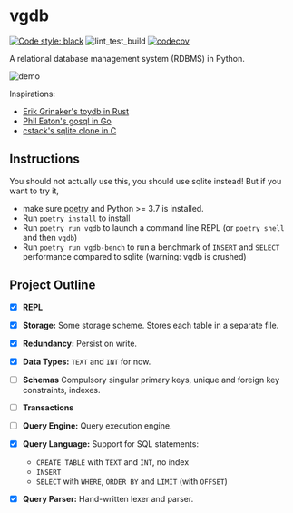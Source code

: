 # vgdb

[![Code style: black](https://img.shields.io/badge/code%20style-black-000000.svg)](https://github.com/psf/black)
![lint_test_build](https://github.com/vegarsti/vgdb/workflows/lint_test_build/badge.svg)
[![codecov](https://codecov.io/gh/vegarsti/vgdb/branch/master/graph/badge.svg)](https://codecov.io/gh/vegarsti/vgdb)

A relational database management system (RDBMS) in Python.

![demo](https://user-images.githubusercontent.com/5699893/83227329-3549b780-a184-11ea-819a-afa4c61d5cb2.gif)

Inspirations:
- [Erik Grinaker's toydb in Rust](https://github.com/erikgrinaker/toydb)
- [Phil Eaton's gosql in Go](https://notes.eatonphil.com/database-basics.html)
- [cstack's sqlite clone in C](https://cstack.github.io/db_tutorial/)

## Instructions
You should not actually use this, you should use sqlite instead! But if you want to try it,

- make sure [poetry](https://github.com/python-poetry/poetry) and Python >= 3.7 is installed.
- Run `poetry install` to install
- Run `poetry run vgdb` to launch a command line REPL (or `poetry shell` and then `vgdb`)
- Run `poetry run vgdb-bench` to run a benchmark of `INSERT` and `SELECT` performance compared to sqlite (warning: vgdb is crushed)


## Project Outline

- [x] **REPL** 

- [x] **Storage:** Some storage scheme. Stores each table in a separate file.

- [x] **Redundancy:** Persist on write.

- [x] **Data Types:** `TEXT` and `INT` for now.

- [ ] **Schemas** Compulsory singular primary keys, unique and foreign key constraints, indexes.

- [ ] **Transactions**

- [ ] **Query Engine:** Query execution engine.

- [x] **Query Language:** Support for SQL statements: 
    - `CREATE TABLE` with `TEXT` and `INT`, no index
    - `INSERT`
    - `SELECT` with `WHERE`, `ORDER BY` and `LIMIT` (with `OFFSET`)

- [x] **Query Parser:** Hand-written lexer and parser.
